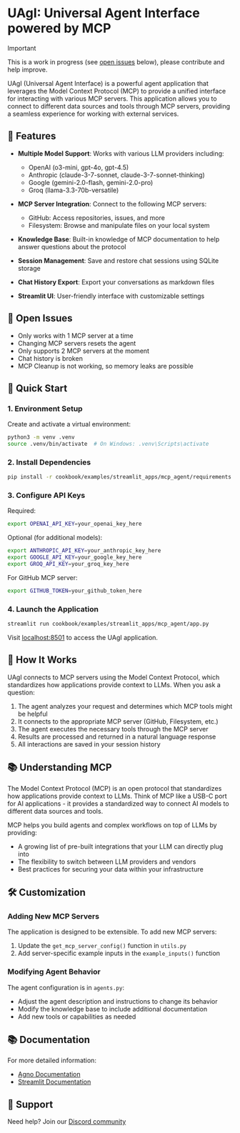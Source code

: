 # UAgI: Universal Agent Interface powered by MCP

> [!IMPORTANT]
> This is a work in progress (see [open issues](#-open-issues) below), please contribute and help improve.

UAgI (Universal Agent Interface) is a powerful agent application that leverages the Model Context Protocol (MCP) to provide a unified interface for interacting with various MCP servers. This application allows you to connect to different data sources and tools through MCP servers, providing a seamless experience for working with external services.

## 🌟 Features

- **Multiple Model Support**: Works with various LLM providers including:
  - OpenAI (o3-mini, gpt-4o, gpt-4.5)
  - Anthropic (claude-3-7-sonnet, claude-3-7-sonnet-thinking)
  - Google (gemini-2.0-flash, gemini-2.0-pro)
  - Groq (llama-3.3-70b-versatile)

- **MCP Server Integration**: Connect to the following MCP servers:
  - GitHub: Access repositories, issues, and more
  - Filesystem: Browse and manipulate files on your local system

- **Knowledge Base**: Built-in knowledge of MCP documentation to help answer questions about the protocol

- **Session Management**: Save and restore chat sessions using SQLite storage

- **Chat History Export**: Export your conversations as markdown files

- **Streamlit UI**: User-friendly interface with customizable settings

## 🐞 Open Issues

- Only works with 1 MCP server at a time
- Changing MCP servers resets the agent
- Only supports 2 MCP servers at the moment
- Chat history is broken
- MCP Cleanup is not working, so memory leaks are possible

## 🚀 Quick Start

### 1. Environment Setup

Create and activate a virtual environment:
```bash
python3 -m venv .venv
source .venv/bin/activate  # On Windows: .venv\Scripts\activate
```

### 2. Install Dependencies

```bash
pip install -r cookbook/examples/streamlit_apps/mcp_agent/requirements.txt
```

### 3. Configure API Keys

Required:
```bash
export OPENAI_API_KEY=your_openai_key_here
```

Optional (for additional models):
```bash
export ANTHROPIC_API_KEY=your_anthropic_key_here
export GOOGLE_API_KEY=your_google_key_here
export GROQ_API_KEY=your_groq_key_here
```

For GitHub MCP server:
```bash
export GITHUB_TOKEN=your_github_token_here
```

### 4. Launch the Application

```bash
streamlit run cookbook/examples/streamlit_apps/mcp_agent/app.py
```

Visit [localhost:8501](http://localhost:8501) to access the UAgI application.

## 🔧 How It Works

UAgI connects to MCP servers using the Model Context Protocol, which standardizes how applications provide context to LLMs. When you ask a question:

1. The agent analyzes your request and determines which MCP tools might be helpful
2. It connects to the appropriate MCP server (GitHub, Filesystem, etc.)
3. The agent executes the necessary tools through the MCP server
4. Results are processed and returned in a natural language response
5. All interactions are saved in your session history

## 📚 Understanding MCP

The Model Context Protocol (MCP) is an open protocol that standardizes how applications provide context to LLMs. Think of MCP like a USB-C port for AI applications - it provides a standardized way to connect AI models to different data sources and tools.

MCP helps you build agents and complex workflows on top of LLMs by providing:
- A growing list of pre-built integrations that your LLM can directly plug into
- The flexibility to switch between LLM providers and vendors
- Best practices for securing your data within your infrastructure

## 🛠️ Customization

### Adding New MCP Servers

The application is designed to be extensible. To add new MCP servers:

1. Update the `get_mcp_server_config()` function in `utils.py`
2. Add server-specific example inputs in the `example_inputs()` function

### Modifying Agent Behavior

The agent configuration is in `agents.py`:
- Adjust the agent description and instructions to change its behavior
- Modify the knowledge base to include additional documentation
- Add new tools or capabilities as needed

## 📚 Documentation

For more detailed information:
- [Agno Documentation](https://docs.agno.com)
- [Streamlit Documentation](https://docs.streamlit.io)

## 🤝 Support

Need help? Join our [Discord community](https://agno.link/discord)
